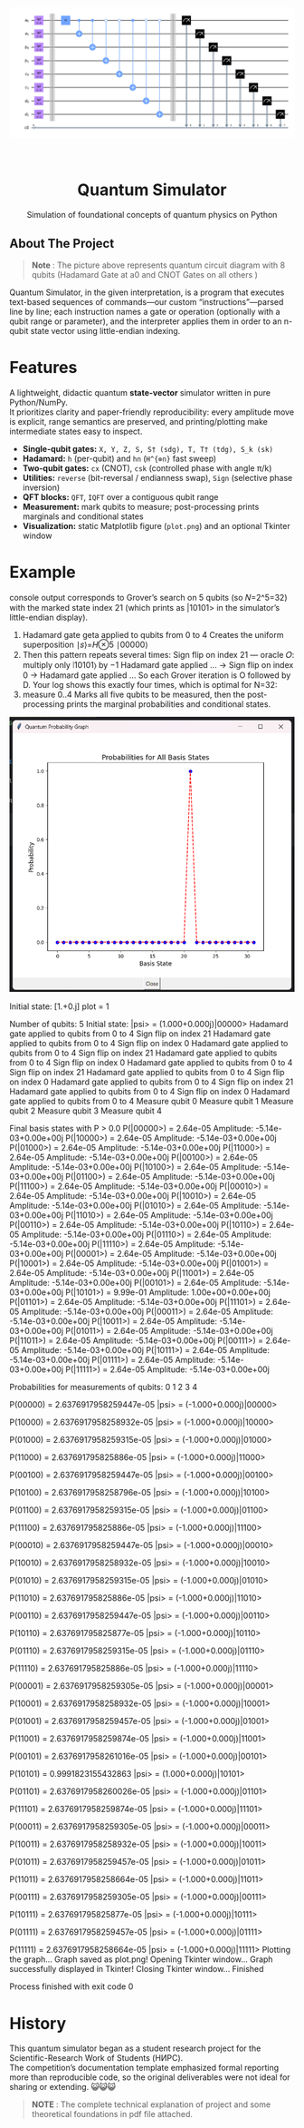 ![QuantumSimulator Banner](./v3epY.png)


[//]: # (![QuantumSimulator Banner]&#40;assets.png&#41;)

<br />
<div align="center">
 
  <h1 align="center">Quantum Simulator</h1>

  <p align="center">
    Simulation of foundational concepts of quantum physics on Python 
</p>
</div>

## About The Project
> **Note** :  The picture above represents quantum circuit diagram with 8 qubits (Hadamard Gate at a0 and CNOT Gates on all others ) 

Quantum Simulator, in the given interpretation,
is a program that executes text-based sequences of commands—our custom 
“instructions”—parsed line by line; each instruction names a gate or operation 
(optionally with a qubit range or parameter), and the interpreter applies 
them in order to an n-qubit state vector using little-endian indexing.

# Features
A lightweight, didactic quantum **state-vector** simulator written in pure Python/NumPy.  
It prioritizes clarity and paper-friendly reproducibility: every amplitude move is explicit, 
range semantics are preserved, and printing/plotting make intermediate states easy to inspect.

- **Single-qubit gates:** `X, Y, Z, S, S† (sdg), T, T† (tdg), S_k (sk)`
- **Hadamard:** `h` (per-qubit) and `hn` (`H^{⊗n}` fast sweep)
- **Two-qubit gates:** `cx` (CNOT), `csk` (controlled phase with angle π/k)
- **Utilities:** `reverse` (bit-reversal / endianness swap), `Sign` (selective phase inversion)
- **QFT blocks:** `QFT`, `IQFT` over a contiguous qubit range
- **Measurement:** mark qubits to measure; post-processing prints marginals and conditional states
- **Visualization:** static Matplotlib figure (`plot.png`) and an optional Tkinter window

# Example 
console output corresponds to Grover’s search on 5 qubits (so 𝑁=2^5=32) with the marked state
index 21 (which prints as |10101> in the simulator’s little-endian display).
1) Hadamard gate geta applied to qubits from 0 to 4
Creates the uniform superposition ∣𝑠⟩=𝐻⊗5 ∣00000⟩
2) Then this pattern repeats several times:
Sign flip on index 21 — oracle 𝑂: multiply only ∣10101⟩ by −1
Hadamard gate applied ... → Sign flip on index 0 → Hadamard gate applied ...
So each Grover iteration is O followed by D.
Your log shows this exactly four times, which is optimal for N=32:
3) measure 0..4
Marks all five qubits to be measured, then the post-processing prints the marginal probabilities and
conditional states.

![GroverExample](./graphick.png)

Initial state:
[1.+0.j]
plot = 1

Number of qubits: 5
Initial state: |psi> = 
(1.000+0.000j)|00000> 
Hadamard gate applied to qubits from 0 to 4
Sign flip on index 21
Hadamard gate applied to qubits from 0 to 4
Sign flip on index 0
Hadamard gate applied to qubits from 0 to 4
Sign flip on index 21
Hadamard gate applied to qubits from 0 to 4
Sign flip on index 0
Hadamard gate applied to qubits from 0 to 4
Sign flip on index 21
Hadamard gate applied to qubits from 0 to 4
Sign flip on index 0
Hadamard gate applied to qubits from 0 to 4
Sign flip on index 21
Hadamard gate applied to qubits from 0 to 4
Sign flip on index 0
Hadamard gate applied to qubits from 0 to 4
Measure qubit 0
Measure qubit 1
Measure qubit 2
Measure qubit 3
Measure qubit 4

Final basis states with P > 0.0
P(|00000>) = 2.64e-05	 Amplitude: -5.14e-03+0.00e+00j
P(|10000>) = 2.64e-05	 Amplitude: -5.14e-03+0.00e+00j
P(|01000>) = 2.64e-05	 Amplitude: -5.14e-03+0.00e+00j
P(|11000>) = 2.64e-05	 Amplitude: -5.14e-03+0.00e+00j
P(|00100>) = 2.64e-05	 Amplitude: -5.14e-03+0.00e+00j
P(|10100>) = 2.64e-05	 Amplitude: -5.14e-03+0.00e+00j
P(|01100>) = 2.64e-05	 Amplitude: -5.14e-03+0.00e+00j
P(|11100>) = 2.64e-05	 Amplitude: -5.14e-03+0.00e+00j
P(|00010>) = 2.64e-05	 Amplitude: -5.14e-03+0.00e+00j
P(|10010>) = 2.64e-05	 Amplitude: -5.14e-03+0.00e+00j
P(|01010>) = 2.64e-05	 Amplitude: -5.14e-03+0.00e+00j
P(|11010>) = 2.64e-05	 Amplitude: -5.14e-03+0.00e+00j
P(|00110>) = 2.64e-05	 Amplitude: -5.14e-03+0.00e+00j
P(|10110>) = 2.64e-05	 Amplitude: -5.14e-03+0.00e+00j
P(|01110>) = 2.64e-05	 Amplitude: -5.14e-03+0.00e+00j
P(|11110>) = 2.64e-05	 Amplitude: -5.14e-03+0.00e+00j
P(|00001>) = 2.64e-05	 Amplitude: -5.14e-03+0.00e+00j
P(|10001>) = 2.64e-05	 Amplitude: -5.14e-03+0.00e+00j
P(|01001>) = 2.64e-05	 Amplitude: -5.14e-03+0.00e+00j
P(|11001>) = 2.64e-05	 Amplitude: -5.14e-03+0.00e+00j
P(|00101>) = 2.64e-05	 Amplitude: -5.14e-03+0.00e+00j
P(|10101>) = 9.99e-01	 Amplitude: 1.00e+00+0.00e+00j
P(|01101>) = 2.64e-05	 Amplitude: -5.14e-03+0.00e+00j
P(|11101>) = 2.64e-05	 Amplitude: -5.14e-03+0.00e+00j
P(|00011>) = 2.64e-05	 Amplitude: -5.14e-03+0.00e+00j
P(|10011>) = 2.64e-05	 Amplitude: -5.14e-03+0.00e+00j
P(|01011>) = 2.64e-05	 Amplitude: -5.14e-03+0.00e+00j
P(|11011>) = 2.64e-05	 Amplitude: -5.14e-03+0.00e+00j
P(|00111>) = 2.64e-05	 Amplitude: -5.14e-03+0.00e+00j
P(|10111>) = 2.64e-05	 Amplitude: -5.14e-03+0.00e+00j
P(|01111>) = 2.64e-05	 Amplitude: -5.14e-03+0.00e+00j
P(|11111>) = 2.64e-05	 Amplitude: -5.14e-03+0.00e+00j

Probabilities for measurements of qubits: 
0 
1 
2 
3 
4 

P(00000) = 
2.6376917958259447e-05
|psi> = 
(-1.000+0.000j)|00000>

P(10000) = 
2.6376917958258932e-05
|psi> = 
(-1.000+0.000j)|10000>

P(01000) = 
2.6376917958259315e-05
|psi> = 
(-1.000+0.000j)|01000>

P(11000) = 
2.637691795825886e-05
|psi> = 
(-1.000+0.000j)|11000>

P(00100) = 
2.6376917958259447e-05
|psi> = 
(-1.000+0.000j)|00100>

P(10100) = 
2.6376917958258796e-05
|psi> = 
(-1.000+0.000j)|10100>

P(01100) = 
2.6376917958259315e-05
|psi> = 
(-1.000+0.000j)|01100>

P(11100) = 
2.637691795825886e-05
|psi> = 
(-1.000+0.000j)|11100>

P(00010) = 
2.6376917958259447e-05
|psi> = 
(-1.000+0.000j)|00010>

P(10010) = 
2.6376917958258932e-05
|psi> = 
(-1.000+0.000j)|10010>

P(01010) = 
2.6376917958259315e-05
|psi> = 
(-1.000+0.000j)|01010>

P(11010) = 
2.637691795825886e-05
|psi> = 
(-1.000+0.000j)|11010>

P(00110) = 
2.6376917958259447e-05
|psi> = 
(-1.000+0.000j)|00110>

P(10110) = 
2.637691795825877e-05
|psi> = 
(-1.000+0.000j)|10110>

P(01110) = 
2.6376917958259315e-05
|psi> = 
(-1.000+0.000j)|01110>

P(11110) = 
2.637691795825886e-05
|psi> = 
(-1.000+0.000j)|11110>

P(00001) = 
2.6376917958259305e-05
|psi> = 
(-1.000+0.000j)|00001>

P(10001) = 
2.6376917958258932e-05
|psi> = 
(-1.000+0.000j)|10001>

P(01001) = 
2.6376917958259457e-05
|psi> = 
(-1.000+0.000j)|01001>

P(11001) = 
2.6376917958259874e-05
|psi> = 
(-1.000+0.000j)|11001>

P(00101) = 
2.6376917958261016e-05
|psi> = 
(-1.000+0.000j)|00101>

P(10101) = 
0.9991823155432863
|psi> = 
(1.000+0.000j)|10101>

P(01101) = 
2.6376917958260026e-05
|psi> = 
(-1.000+0.000j)|01101>

P(11101) = 
2.6376917958259874e-05
|psi> = 
(-1.000+0.000j)|11101>

P(00011) = 
2.6376917958259305e-05
|psi> = 
(-1.000+0.000j)|00011>

P(10011) = 
2.6376917958258932e-05
|psi> = 
(-1.000+0.000j)|10011>

P(01011) = 
2.6376917958259457e-05
|psi> = 
(-1.000+0.000j)|01011>

P(11011) = 
2.6376917958258664e-05
|psi> = 
(-1.000+0.000j)|11011>

P(00111) = 
2.6376917958259305e-05
|psi> = 
(-1.000+0.000j)|00111>

P(10111) = 
2.637691795825877e-05
|psi> = 
(-1.000+0.000j)|10111>

P(01111) = 
2.6376917958259457e-05
|psi> = 
(-1.000+0.000j)|01111>

P(11111) = 
2.6376917958258664e-05
|psi> = 
(-1.000+0.000j)|11111>
Plotting the graph...
Graph saved as plot.png!
Opening Tkinter window...
Graph successfully displayed in Tkinter!
Closing Tkinter window...
Finished

Process finished with exit code 0



# History 
This quantum simulator began as a student research project for the Scientific-Research Work of Students (НИРС).  
The competition’s documentation template emphasized formal reporting more than reproducible code, so the original
deliverables were not ideal for sharing or extending. 😺😺😺


> **NOTE** : The complete technical explanation of project and some theoretical foundations in pdf file attached.

